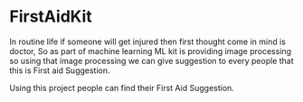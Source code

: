 # FirstAidKit

In routine life if someone will get injured then first thought come in mind is doctor, So as part of machine learning ML kit is providing image processing so using that image processing we can give suggestion to every people that this is First aid Suggestion.

Using this project people can find their First Aid Suggestion.
